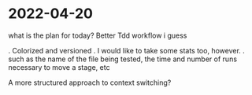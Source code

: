 # 2022-04-20


what is the plan for today? Better Tdd workflow i guess

 . Colorized and versioned
 . I would like to take some stats too, however. 
 . such as the name of the file being tested,
    the time and number of runs necessary to move a stage, etc




A more structured approach to context switching?
